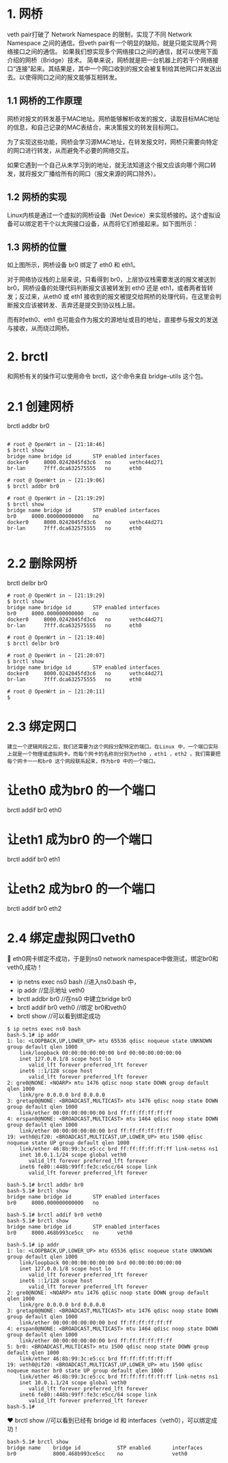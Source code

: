 # 1. 网桥

veth pair打破了 Network Namespace 的限制，实现了不同 Network Namespace 之间的通信。但veth pair有一个明显的缺陷，就是只能实现两个网络接口之间的通信。
如果我们想实现多个网络接口之间的通信，就可以使用下面介绍的网桥（Bridge）技术。
简单来说，网桥就是把一台机器上的若干个网络接口“连接”起来。其结果是，其中一个网口收到的报文会被复制给其他网口并发送出去。以使得网口之间的报文能够互相转发。

## 1.1 网桥的工作原理

网桥对报文的转发基于MAC地址。网桥能够解析收发的报文，读取目标MAC地址的信息，和自己记录的MAC表结合，来决策报文的转发目标网口。

为了实现这些功能，网桥会学习源MAC地址，在转发报文时，网桥只需要向特定的网口进行转发，从而避免不必要的网络交互。

如果它遇到一个自己从未学习到的地址，就无法知道这个报文应该向哪个网口转发，就将报文广播给所有的网口（报文来源的网口除外）。

## 1.2 网桥的实现

Linux内核是通过一个虚拟的网桥设备（Net Device）来实现桥接的。这个虚拟设备可以绑定若干个以太网接口设备，从而将它们桥接起来。如下图所示：

## 1.3 网桥的位置

如上图所示，网桥设备 br0 绑定了 eth0 和 eth1。

对于网络协议栈的上层来说，只看得到 br0，上层协议栈需要发送的报文被送到 br0，网桥设备的处理代码判断报文该被转发到 eth0 还是 eth1，或者两者皆转发；反过来，从eth0 或 eth1 接收到的报文被提交给网桥的处理代码，在这里会判断报文应该被转发、丢弃还是提交到协议栈上层。

而有时eth0、eth1 也可能会作为报文的源地址或目的地址，直接参与报文的发送与接收，从而绕过网桥。

# 2. brctl

和网桥有关的操作可以使用命令 brctl，这个命令来自 bridge-utils 这个包。

# 2.1 创建网桥
brctl addbr br0 
```

# root @ OpenWrt in ~ [21:18:46] 
$ brctl show     
bridge name	bridge id		STP enabled	interfaces
docker0		8000.0242045fd3c6	no		vethc44d271
br-lan		7fff.dca632575555	no		eth0

# root @ OpenWrt in ~ [21:19:06] 
$ brctl addbr br0

# root @ OpenWrt in ~ [21:19:29] 
$ brctl show     
bridge name	bridge id		STP enabled	interfaces
br0		8000.000000000000	no
docker0		8000.0242045fd3c6	no		vethc44d271
br-lan		7fff.dca632575555	no		eth0


```

# 2.2 删除网桥
brctl delbr br0
```
# root @ OpenWrt in ~ [21:19:29] 
$ brctl show     
bridge name	bridge id		STP enabled	interfaces
br0		8000.000000000000	no
docker0		8000.0242045fd3c6	no		vethc44d271
br-lan		7fff.dca632575555	no		eth0

# root @ OpenWrt in ~ [21:19:40] 
$ brctl delbr br0

# root @ OpenWrt in ~ [21:20:07] 
$ brctl show     
bridge name	bridge id		STP enabled	interfaces
docker0		8000.0242045fd3c6	no		vethc44d271
br-lan		7fff.dca632575555	no		eth0

# root @ OpenWrt in ~ [21:20:11] 
$ 

```

# 2.3 绑定网口
    建立一个逻辑网段之后，我们还需要为这个网段分配特定的端口。在Linux 中，一个端口实际上就是一个物理或虚拟网卡。而每个网卡的名称则分别为eth0 ，eth1 ，eth2 。我们需要把每个网卡一一和br0 这个网段联系起来，作为br0 中的一个端口。

# 让eth0 成为br0 的一个端口
brctl addif br0 eth0  
# 让eth1 成为br0 的一个端口
brctl addif br0 eth1
# 让eth2 成为br0 的一个端口
brctl addif br0 eth2

# 2.4 绑定虚拟网口veth0
💝  eth0网卡绑定不成功，于是到ns0 network namespace中做测试，绑定br0和veth0,成功！
- ip netns exec ns0 bash              //进入ns0.bash 中，
- ip addr                            //显示地址 veth0
- brctl addbr br0                    //在ns0 中建立bridge br0
- brctl addif br0 veth0              //绑定 br0和veth0
- brctl show                         //可以看到绑定成功


```
$ ip netns exec ns0 bash              
bash-5.1# ip addr
1: lo: <LOOPBACK,UP,LOWER_UP> mtu 65536 qdisc noqueue state UNKNOWN group default qlen 1000
    link/loopback 00:00:00:00:00:00 brd 00:00:00:00:00:00
    inet 127.0.0.1/8 scope host lo
       valid_lft forever preferred_lft forever
    inet6 ::1/128 scope host 
       valid_lft forever preferred_lft forever
2: gre0@NONE: <NOARP> mtu 1476 qdisc noop state DOWN group default qlen 1000
    link/gre 0.0.0.0 brd 0.0.0.0
3: gretap0@NONE: <BROADCAST,MULTICAST> mtu 1476 qdisc noop state DOWN group default qlen 1000
    link/ether 00:00:00:00:00:00 brd ff:ff:ff:ff:ff:ff
4: erspan0@NONE: <BROADCAST,MULTICAST> mtu 1464 qdisc noop state DOWN group default qlen 1000
    link/ether 00:00:00:00:00:00 brd ff:ff:ff:ff:ff:ff
19: veth0@if20: <BROADCAST,MULTICAST,UP,LOWER_UP> mtu 1500 qdisc noqueue state UP group default qlen 1000
    link/ether 46:8b:99:3c:e5:cc brd ff:ff:ff:ff:ff:ff link-netns ns1
    inet 10.0.1.1/24 scope global veth0
       valid_lft forever preferred_lft forever
    inet6 fe80::448b:99ff:fe3c:e5cc/64 scope link 
       valid_lft forever preferred_lft forever

bash-5.1# brctl addbr br0
bash-5.1# brctl show
bridge name	bridge id		STP enabled	interfaces
br0		8000.000000000000	no

bash-5.1# brctl addif br0 veth0
bash-5.1# brctl show
bridge name	bridge id		STP enabled	interfaces
br0		8000.468b993ce5cc	no		veth0

bash-5.1# ip addr
1: lo: <LOOPBACK,UP,LOWER_UP> mtu 65536 qdisc noqueue state UNKNOWN group default qlen 1000
    link/loopback 00:00:00:00:00:00 brd 00:00:00:00:00:00
    inet 127.0.0.1/8 scope host lo
       valid_lft forever preferred_lft forever
    inet6 ::1/128 scope host 
       valid_lft forever preferred_lft forever
2: gre0@NONE: <NOARP> mtu 1476 qdisc noop state DOWN group default qlen 1000
    link/gre 0.0.0.0 brd 0.0.0.0
3: gretap0@NONE: <BROADCAST,MULTICAST> mtu 1476 qdisc noop state DOWN group default qlen 1000
    link/ether 00:00:00:00:00:00 brd ff:ff:ff:ff:ff:ff
4: erspan0@NONE: <BROADCAST,MULTICAST> mtu 1464 qdisc noop state DOWN group default qlen 1000
    link/ether 00:00:00:00:00:00 brd ff:ff:ff:ff:ff:ff
5: br0: <BROADCAST,MULTICAST> mtu 1500 qdisc noop state DOWN group default qlen 1000
    link/ether 46:8b:99:3c:e5:cc brd ff:ff:ff:ff:ff:ff
19: veth0@if20: <BROADCAST,MULTICAST,UP,LOWER_UP> mtu 1500 qdisc noqueue master br0 state UP group default qlen 1000
    link/ether 46:8b:99:3c:e5:cc brd ff:ff:ff:ff:ff:ff link-netns ns1
    inet 10.0.1.1/24 scope global veth0
       valid_lft forever preferred_lft forever
    inet6 fe80::448b:99ff:fe3c:e5cc/64 scope link 
       valid_lft forever preferred_lft forever
bash-5.1# 

```

❤️ brctl show   //可以看到已经有  bridge id 和 interfaces（veth0），可以绑定成功！
```
bash-5.1# brctl show
bridge name	   bridge id		    STP enabled  	  interfaces
br0		       8000.468b993ce5cc	no	   	          veth0

```
